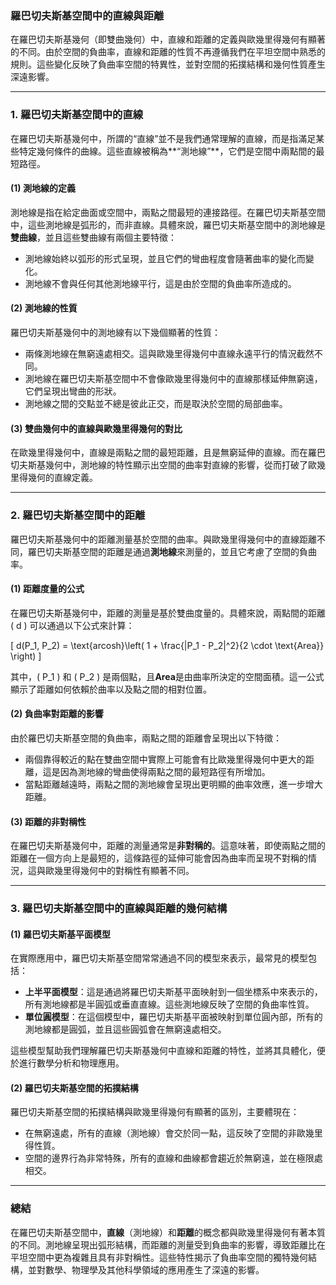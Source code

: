 ### **羅巴切夫斯基空間中的直線與距離**

在羅巴切夫斯基幾何（即雙曲幾何）中，直線和距離的定義與歐幾里得幾何有顯著的不同。由於空間的負曲率，直線和距離的性質不再遵循我們在平坦空間中熟悉的規則。這些變化反映了負曲率空間的特異性，並對空間的拓撲結構和幾何性質產生深遠影響。

---

### **1. 羅巴切夫斯基空間中的直線**

在羅巴切夫斯基幾何中，所謂的“直線”並不是我們通常理解的直線，而是指滿足某些特定幾何條件的曲線。這些直線被稱為**“測地線”**，它們是空間中兩點間的最短路徑。

#### **(1) 測地線的定義**

測地線是指在給定曲面或空間中，兩點之間最短的連接路徑。在羅巴切夫斯基空間中，這些測地線是弧形的，而非直線。具體來說，羅巴切夫斯基空間中的測地線是**雙曲線**，並且這些雙曲線有兩個主要特徵：
- 測地線始終以弧形的形式呈現，並且它們的彎曲程度會隨著曲率的變化而變化。
- 測地線不會與任何其他測地線平行，這是由於空間的負曲率所造成的。

#### **(2) 測地線的性質**

羅巴切夫斯基幾何中的測地線有以下幾個顯著的性質：
- 兩條測地線在無窮遠處相交。這與歐幾里得幾何中直線永遠平行的情況截然不同。
- 測地線在羅巴切夫斯基空間中不會像歐幾里得幾何中的直線那樣延伸無窮遠，它們呈現出彎曲的形狀。
- 測地線之間的交點並不總是彼此正交，而是取決於空間的局部曲率。

#### **(3) 雙曲幾何中的直線與歐幾里得幾何的對比**

在歐幾里得幾何中，直線是兩點之間的最短距離，且是無窮延伸的直線。而在羅巴切夫斯基幾何中，測地線的特性顯示出空間的曲率對直線的影響，從而打破了歐幾里得幾何的直線定義。

---

### **2. 羅巴切夫斯基空間中的距離**

羅巴切夫斯基幾何中的距離測量基於空間的曲率。與歐幾里得幾何中的直線距離不同，羅巴切夫斯基空間的距離是通過**測地線**來測量的，並且它考慮了空間的負曲率。

#### **(1) 距離度量的公式**

在羅巴切夫斯基幾何中，距離的測量是基於雙曲度量的。具體來說，兩點間的距離 \( d \) 可以通過以下公式來計算：

\[
d(P_1, P_2) = \text{arcosh}\left( 1 + \frac{|P_1 - P_2|^2}{2 \cdot \text{Area}} \right)
\]

其中，\( P_1 \) 和 \( P_2 \) 是兩個點，且**Area**是由曲率所決定的空間面積。這一公式顯示了距離如何依賴於曲率以及點之間的相對位置。

#### **(2) 負曲率對距離的影響**

由於羅巴切夫斯基空間的負曲率，兩點之間的距離會呈現出以下特徵：
- 兩個靠得較近的點在雙曲空間中實際上可能會有比歐幾里得幾何中更大的距離，這是因為測地線的彎曲使得兩點之間的最短路徑有所增加。
- 當點距離越遠時，兩點之間的測地線會呈現出更明顯的曲率效應，進一步增大距離。

#### **(3) 距離的非對稱性**

在羅巴切夫斯基幾何中，距離的測量通常是**非對稱的**。這意味著，即使兩點之間的距離在一個方向上是最短的，這條路徑的延伸可能會因為曲率而呈現不對稱的情況，這與歐幾里得幾何中的對稱性有顯著不同。

---

### **3. 羅巴切夫斯基空間中的直線與距離的幾何結構**

#### **(1) 羅巴切夫斯基平面模型**

在實際應用中，羅巴切夫斯基空間常常通過不同的模型來表示，最常見的模型包括：
- **上半平面模型**：這是通過將羅巴切夫斯基平面映射到一個坐標系中來表示的，所有測地線都是半圓弧或垂直直線。這些測地線反映了空間的負曲率性質。
- **單位圓模型**：在這個模型中，羅巴切夫斯基平面被映射到單位圓內部，所有的測地線都是圓弧，並且這些圓弧會在無窮遠處相交。

這些模型幫助我們理解羅巴切夫斯基幾何中直線和距離的特性，並將其具體化，便於進行數學分析和物理應用。

#### **(2) 羅巴切夫斯基空間的拓撲結構**

羅巴切夫斯基空間的拓撲結構與歐幾里得幾何有顯著的區別，主要體現在：
- 在無窮遠處，所有的直線（測地線）會交於同一點，這反映了空間的非歐幾里得性質。
- 空間的邊界行為非常特殊，所有的直線和曲線都會趨近於無窮遠，並在極限處相交。

---

### **總結**

在羅巴切夫斯基空間中，**直線**（測地線）和**距離**的概念都與歐幾里得幾何有著本質的不同。測地線呈現出弧形結構，而距離的測量受到負曲率的影響，導致距離比在平坦空間中更為複雜且具有非對稱性。這些特性揭示了負曲率空間的獨特幾何結構，並對數學、物理學及其他科學領域的應用產生了深遠的影響。